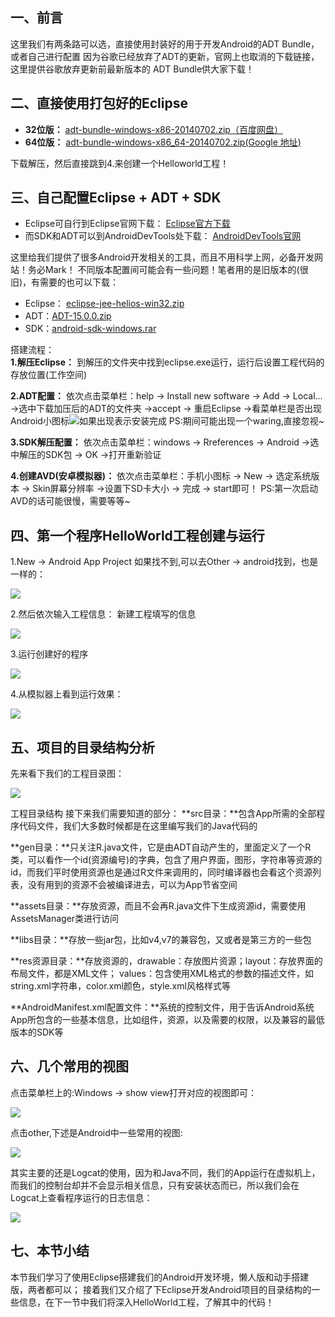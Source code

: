 ## 一、前言
这里我们有两条路可以选，直接使用封装好的用于开发Android的ADT Bundle，或者自己进行配置 因为谷歌已经放弃了ADT的更新，官网上也取消的下载链接，这里提供谷歌放弃更新前最新版本的 ADT Bundle供大家下载！


## 二、直接使用打包好的Eclipse
- **32位版：** [adt-bundle-windows-x86-20140702.zip（百度网盘）](http://pan.baidu.com/s/1bnKMfIf) 
- **64位版：** [adt-bundle-windows-x86_64-20140702.zip(Google 地址)](https://dl.google.com/android/adt/adt-bundle-windows-x86_64-20140702.zip) 

下载解压，然后直接跳到4.来创建一个Helloworld工程！


## 三、自己配置Eclipse + ADT + SDK
- Eclipse可自行到Eclipse官网下载： [Eclipse官方下载](http://www.eclipse.org/downloads/) 
- 而SDK和ADT可以到AndroidDevTools处下载： [AndroidDevTools官网](http://www.androiddevtools.cn/) 

这里给我们提供了很多Android开发相关的工具，而且不用科学上网，必备开发网站！务必Mark！ 不同版本配置间可能会有一些问题！笔者用的是旧版本的(很旧)，有需要的也可以下载： 
- Eclipse： [eclipse-jee-helios-win32.zip](http://pan.baidu.com/s/1dDIiDWH) 
- ADT：[ADT-15.0.0.zip](http://pan.baidu.com/s/1gd5Tsht) 
- SDK：[android-sdk-windows.rar](http://pan.baidu.com/s/1kTokluR) 

搭建流程：  
**1.解压Eclipse：** 
到解压的文件夹中找到eclipse.exe运行，运行后设置工程代码的存放位置(工作空间) 

**2.ADT配置：**
依次点击菜单栏：help -> Install new software -> Add -> Local... ->选中下载加压后的ADT的文件夹 ->accept -> 重启Eclipse ->看菜单栏是否出现Android小图标![](../img/ready-15.jpg)如果出现表示安装完成 PS:期间可能出现一个waring,直接忽视~ 

**3.SDK解压配置：**
依次点击菜单栏：windows -> Rreferences -> Android ->选中解压的SDK包 -> OK ->打开重新验证 

**4.创建AVD(安卓模拟器)：**
依次点击菜单栏：手机小图标 -> New -> 选定系统版本 -> Skin屏幕分辨率 ->设置下SD卡大小 -> 完成 -> start即可！ PS:第一次启动AVD的话可能很慢，需要等等~


## 四、第一个程序HelloWorld工程创建与运行
1.New -> Android App Project 如果找不到,可以去Other -> android找到，也是一样的：  

![](../img/ready-16.jpg)

2.然后依次输入工程信息： 新建工程填写的信息 

![](../img/ready-17.jpg)

3.运行创建好的程序  

![](../img/ready-18.jpg)

4.从模拟器上看到运行效果： 

![](../img/ready-19.jpg)


## 五、项目的目录结构分析
先来看下我们的工程目录图： 

![](../img/ready-20.jpg)

工程目录结构 接下来我们需要知道的部分：
**src目录：**包含App所需的全部程序代码文件，我们大多数时候都是在这里编写我们的Java代码的

**gen目录：**只关注R.java文件，它是由ADT自动产生的，里面定义了一个R类，可以看作一个id(资源编号)的字典，包含了用户界面，图形，字符串等资源的id，而我们平时使用资源也是通过R文件来调用的，同时编译器也会看这个资源列表，没有用到的资源不会被编译进去，可以为App节省空间

**assets目录：**存放资源，而且不会再R.java文件下生成资源id，需要使用AssetsManager类进行访问

**libs目录：**存放一些jar包，比如v4,v7的兼容包，又或者是第三方的一些包

**res资源目录：**存放资源的，drawable：存放图片资源；layout：存放界面的布局文件，都是XML文件； values：包含使用XML格式的参数的描述文件，如string.xml字符串，color.xml颜色，style.xml风格样式等

**AndroidManifest.xml配置文件：**系统的控制文件，用于告诉Android系统App所包含的一些基本信息，比如组件，资源，以及需要的权限，以及兼容的最低版本的SDK等


## 六、几个常用的视图
点击菜单栏上的:Windows -> show view打开对应的视图即可：

![](../img/ready-21.jpg)

点击other,下述是Android中一些常用的视图:

![](../img/ready-22.jpg)

其实主要的还是Logcat的使用，因为和Java不同，我们的App运行在虚拟机上，而我们的控制台却并不会显示相关信息，只有安装状态而已，所以我们会在Logcat上查看程序运行的日志信息：

![](../img/ready-23.jpg)


## 七、本节小结
本节我们学习了使用Eclipse搭建我们的Android开发环境，懒人版和动手搭建版，两者都可以； 接着我们又介绍了下Eclipse开发Android项目的目录结构的一些信息，在下一节中我们将深入HelloWorld工程，了解其中的代码！